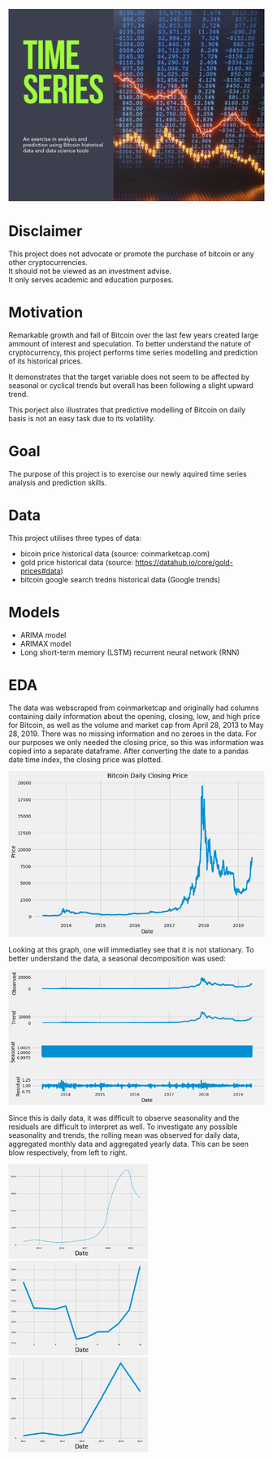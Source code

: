 ![chart1](main_pic.png)<br>

# Disclaimer
This project does not advocate or promote the purchase of bitcoin or any other cryptocurrencies.  
It should not be viewed as an investment advise.  
It only serves academic and education purposes.

# Motivation
Remarkable growth and fall of Bitcoin over the last few years created large ammount of interest and speculation. To better understand the nature of cryptocurrency, this project performs time series modelling and prediction of its historical prices.  

It demonstrates that the target variable does not seem to be affected by seasonal or cyclical trends but overall has been following a slight upward trend.  

This porject also illustrates that predictive modelling of Bitcoin on daily basis is not an easy task due to its volatility.  

# Goal
The purpose of this project is to exercise our newly aquired time series analysis and prediction skills.

# Data
This project utilises three types of data:
- bicoin price historical data (source: coinmarketcap.com)
- gold price historical data (source: https://datahub.io/core/gold-prices#data)
- bitcoin google search tredns historical data (Google trends)

# Models 
- ARIMA model  
- ARIMAX model  
- Long short-term memory (LSTM) recurrent neural network (RNN)  

# EDA
The data was webscraped from coinmarketcap and originally had columns containing daily information about the opening, closing, low, and high price for Bitcoin, as well as the volume and market cap from April 28, 2013 to May 28, 2019. There was no missing information and no zeroes in the data. For our purposes we only needed the closing price, so this was information was copied into a separate dataframe. After converting the date to a pandas date time index, the closing price was plotted. 

<img src="https://github.com/AR3441/Mod4TimeSeriesProject/blob/master/Graphs/bitcoin_daily_price.png" width="700"/>


Looking at this graph, one will immediatley see that it is not stationary. To better understand the data, a seasonal decomposition was used:

<img src="https://github.com/AR3441/Mod4TimeSeriesProject/blob/master/Graphs/seasonal_decomposition_daily.png" width="700"/>

Since this is daily data, it was difficult to observe seasonality and the residuals are difficult to interpret as well. To investigate any possible seasonality and trends, the rolling mean was observed for daily data, aggregated monthly data and aggregated yearly data. This can be seen blow respectively, from left to right. 

<p float="left">
  <img src="https://github.com/AR3441/Mod4TimeSeriesProject/blob/master/Graphs/rolling_mu_daily.png" width="275" />
  <img src="https://github.com/AR3441/Mod4TimeSeriesProject/blob/master/Graphs/rolling_mu_monthly.png" width="275" /> 
  <img src="https://github.com/AR3441/Mod4TimeSeriesProject/blob/master/Graphs/rolling_mu_yearly.png" width="275" />
</p> 



